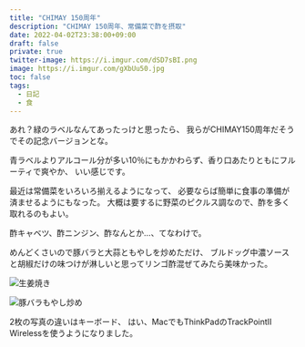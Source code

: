 ```yaml
---
title: "CHIMAY 150周年"
description: "CHIMAY 150周年、常備菜で酢を摂取"
date: 2022-04-02T23:38:00+09:00
draft: false
private: true
twitter-image: https://i.imgur.com/dSD7sBI.png
image: https://i.imgur.com/gXbUu50.jpg
toc: false
tags:
  - 日記
  - 食
---
```


あれ？緑のラベルなんてあったっけと思ったら、
我らがCHIMAY150周年だそうでその記念バージョンとな。

青ラベルよりアルコール分が多い10％にもかかわらず、香り口あたりともにフルーティで爽やか、
いい感じです。

最近は常備菜をいろいろ揃えるようになって、
必要ならば簡単に食事の準備が済ませるようにもなった。
大概は要するに野菜のピクルス調なので、酢を多く取れるのもよい。

酢キャベツ、酢ニンジン、酢なんとか…、てなわけで。

めんどくさいので豚バラと大蒜ともやしを炒めただけ、
ブルドッグ中濃ソースと胡椒だけの味つけが淋しいと思ってリンゴ酢混ぜてみたら美味かった。

![生姜焼き](https://i.imgur.com/GFYfo8E.jpg)

![豚バラもやし炒め](https://i.imgur.com/gXbUu50.jpg)

2枚の写真の違いはキーボード、
はい、MacでもThinkPadのTrackPointII Wirelessを使うようになりました。

